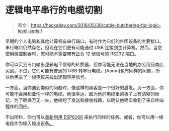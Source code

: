 # 逻辑电平串行的电缆切割

> 原文：<https://hackaday.com/2016/05/30/cable-butchering-for-logic-level-serial/>

早期的个人电脑和其他计算机有串行端口，有时作为它们的外围设备的主要接口。串行端口仍然存在，但现在它们更有可能通过 USB 连接到主计算机。然而，当您使用微控制器时，您可能不需要带有正负 12 伏信号的 RS232 端口。

你可以买到专门输出逻辑电平信号的转换器，但你可能无法在当地的办公用品商店买到。不过，它们可能有普通的 USB 转串行电缆。[Aaron]也有同样的问题，所以他[黑进了一根电缆来拉出逻辑电平信号](http://www.artima.com/forums/flat.jsp?forum=122&thread=381761)。

一方面，当你遇到类似的问题时，像这样的黑客是一个很好的启发。另一方面，你可能不会用和亚伦一样的电缆。他很幸运，因为他的电缆里的板子上有清晰的标记。为了确保万无一失，他缩短了发送和接收线路，以确认他确实收到了来自终端程序的回应。

不出所料，你也可以[重新利用 ESP8266](http://hackaday.com/2015/10/23/use-the-esp-as-a-serial-adapter/) 来执行同样的任务。或者，你可以用一根电缆作为输入输出设备[。](http://hackaday.com/2015/06/21/usb2serial-adapter-as-an-io-device/)
